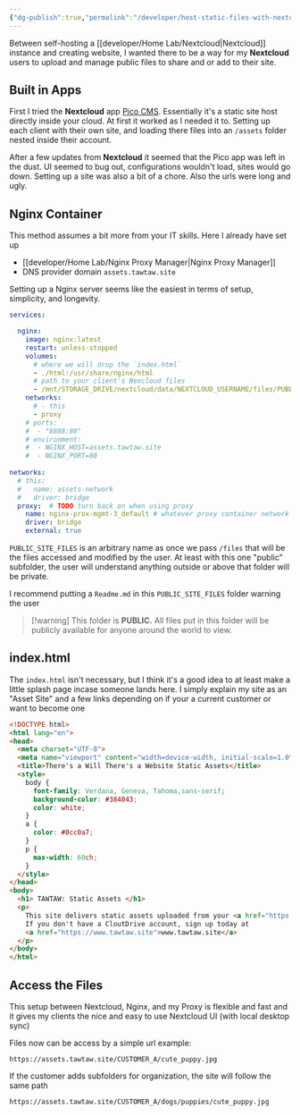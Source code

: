 ```yaml
---
{"dg-publish":true,"permalink":"/developer/host-static-files-with-nextcloud/","tags":["media","assets","images","files","public","selfhosted","docker"],"created":"2025-04-09T22:12:20.511-05:00","updated":"2025-04-09T11:33:02.000-05:00"}
---
```


Between self-hosting a [[developer/Home Lab/Nextcloud\|Nextcloud]] instance and creating website, I wanted there to be a way for my **Nextcloud** users to upload and manage public files to share and or add to their site. 
## Built in Apps
First I tried the **Nextcloud** app [Pico CMS](https://apps.nextcloud.com/apps/cms_pico). Essentially it's a static site host directly inside your cloud. At first it worked as I needed it to. Setting up each client with their own site, and loading there files into an `/assets` folder nested inside their account. 

After a few updates from **Nextcloud** it seemed that the Pico app was left in the dust. UI seemed to bug out, configurations wouldn't load, sites would go down. Setting up a site was also a bit of a chore. Also the urls were long and ugly.
## Nginx Container
This method assumes a bit more from your IT skills. Here I already have set up 
- [[developer/Home Lab/Nginx Proxy Manager\|Nginx Proxy Manager]]
- DNS provider domain `assets.tawtaw.site`

Setting up a Nginx server seems like the easiest in terms of setup, simplicity, and longevity.  

```yml
services:

  nginx:
    image: nginx:latest
    restart: unless-stopped
    volumes:
	  # where we will drop the `index.html` 
      - ./html:/usr/share/nginx/html
      # path to your client's Nexcloud files
      - /mnt/STORAGE_DRIVE/nextcloud/data/NEXTCLOUD_USERNAME/files/PUBLIC_SITE_FILES:/usr/share/nginx/html/CUSTOMER_A:ro
    networks:
      # - this
      - proxy
    # ports:
    #  - "8888:80"
    # environment:
    #  - NGINX_HOST=assets.tawtaw.site
    #  - NGINX_PORT=80
    
networks:
  # this:
  #   name: assets-network
  #   driver: bridge
  proxy:  # TODO turn back on when using proxy
    name: nginx-prox-mgmt-3_default # whatever proxy container network
    driver: bridge
    external: true
```

`PUBLIC_SITE_FILES` is an arbitrary name as once we pass `/files` that will be the files accessed and modified by the user. At least with this one "public" subfolder, the user will understand anything outside or above that folder will be private. 

I recommend putting a `Readme.md` in this `PUBLIC_SITE_FILES` folder warning the user 

> [!warning] This folder is **PUBLIC.** All files put in this folder will be publicly available for anyone around the world to view.
## index.html
The `index.html` isn't necessary, but I think it's a good idea to at least make a little splash page incase someone lands here. I simply explain my site as an "Asset Site" and a few links depending on if your a current customer or want to become one

```html
<!DOCTYPE html>
<html lang="en">
<head>
  <meta charset="UTF-8">
  <meta name="viewport" content="width=device-width, initial-scale=1.0">
  <title>There's a Will There's a Website Static Assets</title>
  <style>
    body {
      font-family: Verdana, Geneva, Tahoma,sans-serif;
      background-color: #384043;
      color: white;
    }
    a {
      color: #8cc0a7;
    }
    p {
      max-width: 60ch;
    }
  </style>
</head>
<body>
  <h1> TAWTAW: Static Assets </h1>
  <p>
    This site delivers static assets uploaded from your <a href="https://cloutdrive.tawtaw.site/login">CloutDrive Account</a>. 
    If you don't have a CloutDrive account, sign up today at 
    <a href="https://www.tawtaw.site">www.tawtaw.site</a>
  </p>
</body>
</html>
```

## Access the Files
This setup between Nextcloud, Nginx, and my Proxy is flexible and fast and it gives my clients the nice and easy to use Nextcloud UI (with local desktop sync)

Files now can be access by a simple url example: 

```shell
https://assets.tawtaw.site/CUSTOMER_A/cute_puppy.jpg
```

If the customer adds subfolders for organization, the site will follow the same path

```shell
https://assets.tawtaw.site/CUSTOMER_A/dogs/puppies/cute_puppy.jpg
```